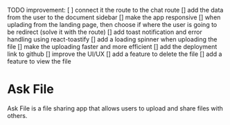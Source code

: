 

TODO improvement:
[ ] connect it the route to the chat route
[] add the data from the user to the document sidebar
[] make the app responsive
[] when uplading from the landing page, then choose if where the user is going to be redirect (solve it with the route)
[] add toast notification and error handling using react-toastify
[] add a loading spinner when uploading the file
[] make the uploading faster and more efficient
[] add the deployment link to github
[] improve the UI/UX
[] add a feature to delete the file
[] add a feature to view the file


# Ask File

Ask File is a file sharing app that allows users to upload and share files with others.
